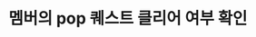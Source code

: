 #  멤버의 pop 퀘스트 클리어 여부 확인

<api-endpoint openapi-path="../../openapi/api-docs (1).json" method="GET" endpoint="/internal/v1/validator/badge/{badgeId}/member/{memberUid}/progress"/>